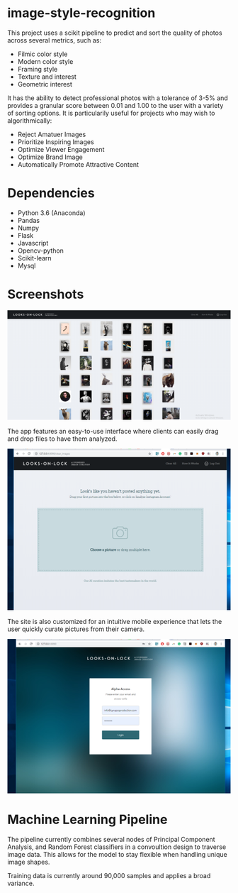 # image-style-recognition

This project uses a scikit pipeline to predict and sort the quality of photos across several metrics, such as:

- Filmic color style
- Modern color style
- Framing style
- Texture and interest
- Geometric interest

It has the ability to detect professional photos with a tolerance of 3-5% and provides a granular score between 0.01 and 1.00 to the user with a variety of sorting options. It is particularily useful for projects who may wish to algorithmically:

- Reject Amatuer Images
- Prioritize Inspiring Images
- Optimize Viewer Engagement
- Optimize Brand Image
- Automatically Promote Attractive Content

# Dependencies

- Python 3.6 (Anaconda)
- Pandas
- Numpy
- Flask
- Javascript
- Opencv-python
- Scikit-learn
- Mysql

# Screenshots

<img src="/snapshots/j1.png" width="680">

The app features an easy-to-use interface where clients can easily drag and drop files to have them analyzed.

<img src="/snapshots/h4.png" width="680">

The site is also customized for an intuitive mobile experience that lets the user quickly curate pictures from their camera.

 
 <img src="/snapshots/h3.png" width="680">
 
 # Machine Learning Pipeline
 
 The pipeline currently combines several nodes of Principal Component Analysis, and Random Forest classifiers in a convoultion design to traverse image data. This allows for the model to stay flexible when handling unique image shapes.
 
Training data is currently around 90,000 samples and applies a broad variance.

